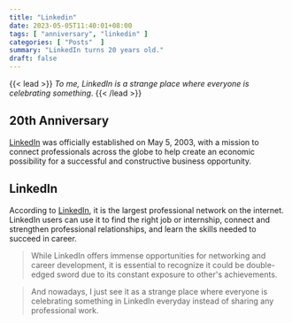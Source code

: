 ```yaml
---
title: "Linkedin"
date: 2023-05-05T11:40:01+08:00
tags: [ "anniversary", "linkedin" ]
categories: [ "Posts"  ]
summary: "LinkedIn turns 20 years old."
draft: false
---
```

{{< lead >}}
*To me, LinkedIn is a strange place where everyone is celebrating something*.
{{< /lead >}}

## 20th Anniversary

[LinkedIn](https://www.linkedin.com/) was officially established on May 5, 2003, with a mission to connect professionals across the globe to help create an economic possibility for a successful and constructive business opportunity.


## LinkedIn

According to [LinkedIn](https://www.linkedin.com/), it is the largest professional network on the internet.
LinkedIn users can use it to find the right job or internship, connect and strengthen professional relationships, and learn the skills needed to succeed in career.

> While LinkedIn offers immense opportunities for networking and career development, it is essential to recognize it could be double-edged sword due to its constant exposure to other's achievements.

> And nowadays, I just see it as a strange place where everyone is celebrating something in LinkedIn everyday instead of sharing any professional work.


